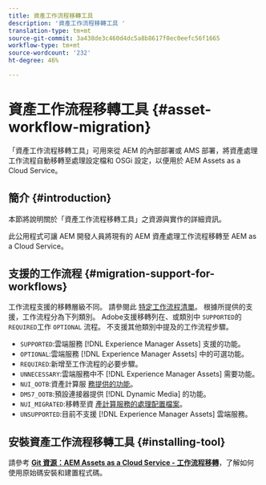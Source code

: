 ```yaml
---
title: 資產工作流程移轉工具
description: '資產工作流程移轉工具 '
translation-type: tm+mt
source-git-commit: 3a438de3c460d4dc5a8b8617f0ec0eefc56f1665
workflow-type: tm+mt
source-wordcount: '232'
ht-degree: 46%

---
```



# 資產工作流程移轉工具 {#asset-workflow-migration}

「資產工作流程移轉工具」可用來從 AEM 的內部部署或 AMS 部署，將資產處理工作流程自動移轉至處理設定檔和 OSGi 設定，以便用於 AEM Assets as a Cloud Service。

## 簡介 {#introduction}

本節將說明關於「資產工作流程移轉工具」之資源與實作的詳細資訊。

此公用程式可讓 AEM 開發人員將現有的 AEM 資產處理工作流程移轉至 AEM as a Cloud Service。

## 支援的工作流程 {#migration-support-for-workflows}

工作流程支援的移轉層級不同。 請參閱此 [特定工作流程清單](https://github.com/adobe/aem-cloud-migration/blob/master/src/main/resources/workflowSteps.properties)。 根據所提供的支援，工作流程分為下列類別。 Adobe支援移轉列在、或類別中 `SUPPORTED`的 `REQUIRED`工作 `OPTIONAL` 流程。 不支援其他類別中提及的工作流程步驟。

* `SUPPORTED`:雲端服務 [!DNL Experience Manager Assets] 支援的功能。
* `OPTIONAL`:雲端服務 [!DNL Experience Manager Assets] 中的可選功能。
* `REQUIRED`:新增至工作流程的必要步驟。
* `UNNECESSARY`:雲端服務中不 [!DNL Experience Manager Assets] 需要功能。
* `NUI_OOTB`:資產計算服 [務提供的功能](/help/assets/asset-microservices-configure-and-use.md)。
* `DMS7_OOTB`:預設連接器提供 [!DNL Dynamic Media] 的功能。
* `NUI_MIGRATED`:移轉至資 [產計算服務的處理配置檔案](/help/assets/asset-microservices-configure-and-use.md)。
* `UNSUPPORTED`:目前不支援 [!DNL Experience Manager Assets] 雲端服務。

## 安裝資產工作流程移轉工具 {#installing-tool}

請參考 **[Git 資源：AEM Assets as a Cloud Service - 工作流程移轉](https://github.com/adobe/aem-cloud-migration)**，了解如何使用原始碼安裝和建置程式碼。
